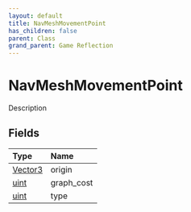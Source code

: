 ```yaml
---
layout: default
title: NavMeshMovementPoint
has_children: false
parent: Class
grand_parent: Game Reflection
---
```

# NavMeshMovementPoint
Description 

## Fields

| Type | Name |
|:----------|:--------------|
| [Vector3](/riftbreaker-wiki/docs/game-reflection/classes/vector3/) | origin |
| [uint](/riftbreaker-wiki/docs/game-reflection/components/uint/) | graph_cost |
| [uint](/riftbreaker-wiki/docs/game-reflection/components/uint/) | type |

